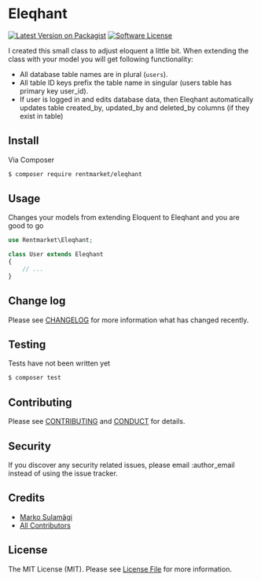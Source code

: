 # Eleqhant

[![Latest Version on Packagist][ico-version]][link-packagist]
[![Software License][ico-license]](LICENSE.md)

I created this small class to adjust eloquent a little bit. When extending the class with your model you will get following functionality:

- All database table names are in plural (`users`).
- All table ID keys prefix the table name in singular (users table has primary key user_id).
- If user is logged in  and edits database data, then Eleqhant automatically updates table created_by, updated_by and deleted_by columns (if they exist in table)

## Install

Via Composer

``` bash
$ composer require rentmarket/eleqhant
```

## Usage

Changes your models from extending Eloquent to Eleqhant and you are good to go

``` php
use Rentmarket\Eleqhant;

class User extends Eleqhant
{
    // ...
}
```

## Change log

Please see [CHANGELOG](CHANGELOG.md) for more information what has changed recently.

## Testing

Tests have not been written yet

``` bash
$ composer test
```

## Contributing

Please see [CONTRIBUTING](CONTRIBUTING.md) and [CONDUCT](CONDUCT.md) for details.

## Security

If you discover any security related issues, please email :author_email instead of using the issue tracker.

## Credits

- [Marko Sulamägi][link-author]
- [All Contributors][link-contributors]

## License

The MIT License (MIT). Please see [License File](LICENSE.md) for more information.

[ico-version]: https://img.shields.io/packagist/v/rentmarket/eleqhant.svg?style=flat-square
[ico-license]: https://img.shields.io/badge/license-MIT-brightgreen.svg?style=flat-square

[link-packagist]: https://packagist.org/packages/rentmarket/eleqhant
[link-author]: https://github.com/MarkoSulamagi
[link-contributors]: ../../contributors
